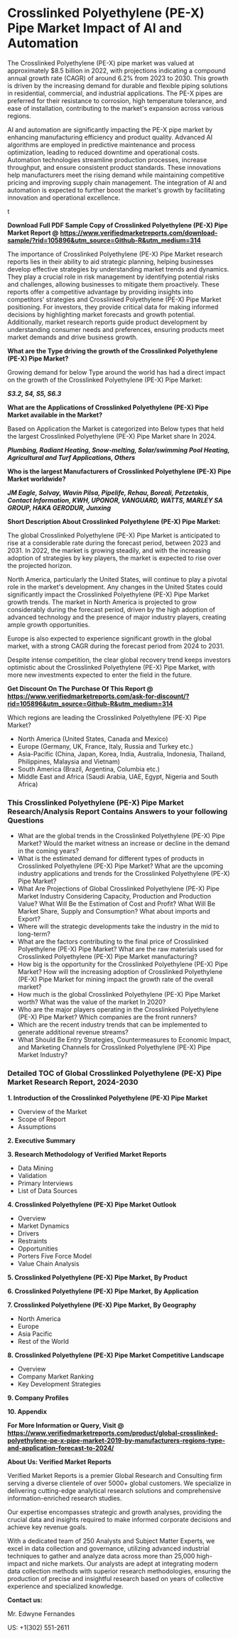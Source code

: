 <meta name="title" content="Global Crosslinked Polyethylene (PE-X) Pipe Market Impact of AI and Automation"><meta name="description" content="The Crosslinked Polyethylene (PE-X) pipe market was valued at approximately $8.5 billion in 2022, with projections indicating a compound annual growth rate (CAGR) of a"><meta name="title" content="Crosslinked Polyethylene (PE-X) Pipe Market Size, Share, Scope, Trends, Growth, Opportunities, Analysis, Forecast"><h1>Crosslinked Polyethylene (PE-X) Pipe Market Impact of AI and Automation</h1><p>The Crosslinked Polyethylene (PE-X) pipe market was valued at approximately $8.5 billion in 2022, with projections indicating a compound annual growth rate (CAGR) of around 6.2% from 2023 to 2030. This growth is driven by the increasing demand for durable and flexible piping solutions in residential, commercial, and industrial applications. The PE-X pipes are preferred for their resistance to corrosion, high temperature tolerance, and ease of installation, contributing to the market's expansion across various regions.</p><p>AI and automation are significantly impacting the PE-X pipe market by enhancing manufacturing efficiency and product quality. Advanced AI algorithms are employed in predictive maintenance and process optimization, leading to reduced downtime and operational costs. Automation technologies streamline production processes, increase throughput, and ensure consistent product standards. These innovations help manufacturers meet the rising demand while maintaining competitive pricing and improving supply chain management. The integration of AI and automation is expected to further boost the market's growth by facilitating innovation and operational excellence.</p>t</p><p id="" class=""><strong>Download Full PDF Sample Copy of Crosslinked Polyethylene (PE-X) Pipe Market Report @ <a href="https://www.verifiedmarketreports.com/download-sample/?rid=105896&utm_source=Github-R&utm_medium=314" target="_blank">https://www.verifiedmarketreports.com/download-sample/?rid=105896&utm_source=Github-R&utm_medium=314</a></strong></p><p>The importance of&nbsp;Crosslinked Polyethylene (PE-X) Pipe Market research reports lies in their ability to aid strategic planning, helping businesses develop effective strategies by understanding market trends and dynamics. They play a crucial role in risk management by identifying potential risks and challenges, allowing businesses to mitigate them proactively. These reports offer a competitive advantage by providing insights into competitors' strategies and Crosslinked Polyethylene (PE-X) Pipe Market positioning. For investors, they provide critical data for making informed decisions by highlighting market forecasts and growth potential. Additionally, market research reports guide product development by understanding consumer needs and preferences, ensuring products meet market demands and drive business growth.</p><p><strong>What are the&nbsp;Type driving the growth of the Crosslinked Polyethylene (PE-X) Pipe Market?</strong></p><p id="" class="">Growing demand for below Type around the world has had a direct impact on the growth of the Crosslinked Polyethylene (PE-X) Pipe Market:</p><em><strong>S3.2, S4, S5, S6.3</strong></em></p><strong>What are the&nbsp;Applications&nbsp;of Crosslinked Polyethylene (PE-X) Pipe Market available in the Market?</strong></p><p id="" class="">Based on Application the Market is categorized into Below types that held the largest Crosslinked Polyethylene (PE-X) Pipe Market share In 2024.</p><em><strong>Plumbing, Radiant Heating, Snow-melting, Solar/swimming Pool Heating, Agricultural and Turf Applications, Others</strong></em></p><strong>Who is the largest Manufacturers of Crosslinked Polyethylene (PE-X) Pipe Market worldwide?</strong></p><p><em><strong>JM Eagle, Solvay, Wavin Pilsa, Pipelife, Rehau, Boreali, Petzetakis, Contact Information, KWH, UPONOR, VANGUARD, WATTS, MARLEY SA GROUP, HAKA GERODUR, Junxing</strong></em></p><p id="" class=""><strong>Short Description About Crosslinked Polyethylene (PE-X) Pipe Market:</strong></p><p>The global Crosslinked Polyethylene (PE-X) Pipe Market is anticipated to rise at a considerable rate during the forecast period, between 2023 and 2031. In 2022, the market is growing steadily, and with the increasing adoption of strategies by key players, the market is expected to rise over the projected horizon.</p><p>North America, particularly the United States, will continue to play a pivotal role in the market's development. Any changes in the United States could significantly impact the Crosslinked Polyethylene (PE-X) Pipe Market growth trends. The market in North America is projected to grow considerably during the forecast period, driven by the high adoption of advanced technology and the presence of major industry players, creating ample growth opportunities.</p><p>Europe is also expected to experience significant growth in the global market, with a strong CAGR during the forecast period from 2024 to 2031.</p><p>Despite intense competition, the clear global recovery trend keeps investors optimistic about the Crosslinked Polyethylene (PE-X) Pipe Market, with more new investments expected to enter the field in the future.</p><p id="" class=""><strong>Get Discount On The Purchase Of This Report @ <a href="https://www.verifiedmarketreports.com/ask-for-discount/?rid=105896&utm_source=Github-R&utm_medium=314" target="_blank">https://www.verifiedmarketreports.com/ask-for-discount/?rid=105896&utm_source=Github-R&utm_medium=314</a></strong></p>Which regions are leading the Crosslinked Polyethylene (PE-X) Pipe Market?</p><ul><li>North America (United States, Canada and Mexico)</li><li>Europe (Germany, UK, France, Italy, Russia and Turkey etc.)</li><li>Asia-Pacific (China, Japan, Korea, India, Australia, Indonesia, Thailand, Philippines, Malaysia and Vietnam)</li><li>South America (Brazil, Argentina, Columbia etc.)</li><li>Middle East and Africa (Saudi Arabia, UAE, Egypt, Nigeria and South Africa)</li></ul><h3 id="" class="">This Crosslinked Polyethylene (PE-X) Pipe Market Research/Analysis Report Contains Answers to your following Questions</h3><ul><li>What are the global trends in the Crosslinked Polyethylene (PE-X) Pipe Market? Would the market witness an increase or decline in the demand in the coming years?</li><li>What is the estimated demand for different types of products in Crosslinked Polyethylene (PE-X) Pipe Market? What are the upcoming industry applications and trends for the Crosslinked Polyethylene (PE-X) Pipe Market?</li><li>What Are Projections of Global Crosslinked Polyethylene (PE-X) Pipe Market Industry Considering Capacity, Production and Production Value? What Will Be the Estimation of Cost and Profit? What Will Be Market Share, Supply and Consumption? What about imports and Export?</li><li>Where will the strategic developments take the industry in the mid to long-term?</li><li>What are the factors contributing to the final price of Crosslinked Polyethylene (PE-X) Pipe Market? What are the raw materials used for Crosslinked Polyethylene (PE-X) Pipe Market manufacturing?</li><li>How big is the opportunity for the Crosslinked Polyethylene (PE-X) Pipe Market? How will the increasing adoption of Crosslinked Polyethylene (PE-X) Pipe Market for mining impact the growth rate of the overall market?</li><li>How much is the global Crosslinked Polyethylene (PE-X) Pipe Market worth? What was the value of the market In 2020?</li><li>Who are the major players operating in the Crosslinked Polyethylene (PE-X) Pipe Market? Which companies are the front runners?</li><li>Which are the recent industry trends that can be implemented to generate additional revenue streams?</li><li>What Should Be Entry Strategies, Countermeasures to Economic Impact, and Marketing Channels for Crosslinked Polyethylene (PE-X) Pipe Market Industry?</li></ul><h3 id="" class="">Detailed TOC of Global Crosslinked Polyethylene (PE-X) Pipe Market Research Report, 2024-2030</h3><p id="" class=""><strong>1. Introduction of the Crosslinked Polyethylene (PE-X) Pipe Market</strong></p><ul><li>Overview of the Market</li><li>Scope of Report</li><li>Assumptions</li></ul><p id="" class=""><strong>2. Executive Summary</strong></p><p id="" class=""><strong>3. Research Methodology of Verified Market Reports</strong></p><ul><li>Data Mining</li><li>Validation</li><li>Primary Interviews</li><li>List of Data Sources</li></ul><p id="" class=""><strong>4. Crosslinked Polyethylene (PE-X) Pipe Market Outlook</strong></p><ul><li>Overview</li><li>Market Dynamics</li><li>Drivers</li><li>Restraints</li><li>Opportunities</li><li>Porters Five Force Model</li><li>Value Chain Analysis</li></ul><p id="" class=""><strong>5. Crosslinked Polyethylene (PE-X) Pipe Market, By Product</strong></p><p id="" class=""><strong>6. Crosslinked Polyethylene (PE-X) Pipe Market, By Application</strong></p><p id="" class=""><strong>7. Crosslinked Polyethylene (PE-X) Pipe Market, By Geography</strong></p><ul><li>North America</li><li>Europe</li><li>Asia Pacific</li><li>Rest of the World</li></ul><p id="" class=""><strong>8. Crosslinked Polyethylene (PE-X) Pipe Market Competitive Landscape</strong></p><ul><li>Overview</li><li>Company Market Ranking</li><li>Key Development Strategies</li></ul><p id="" class=""><strong>9. Company Profiles</strong></p><p id="" class=""><strong>10. Appendix</strong></p><p id="" class=""><strong>For More Information or Query, Visit @ <a href="https://www.verifiedmarketreports.com/product/global-crosslinked-polyethylene-pe-x-pipe-market-2019-by-manufacturers-regions-type-and-application-forecast-to-2024/" target="_blank">https://www.verifiedmarketreports.com/product/global-crosslinked-polyethylene-pe-x-pipe-market-2019-by-manufacturers-regions-type-and-application-forecast-to-2024/</a></strong></p><p id="" class=""><strong>About Us: Verified Market Reports</strong></p><p id="" class="">Verified Market Reports is a premier Global Research and Consulting firm serving a diverse clientele of over 5000+ global customers. We specialize in delivering cutting-edge analytical research solutions and comprehensive information-enriched research studies.</p><p id="" class="">Our expertise encompasses strategic and growth analyses, providing the crucial data and insights required to make informed corporate decisions and achieve key revenue goals.</p><p id="" class="">With a dedicated team of 250 Analysts and Subject Matter Experts, we excel in data collection and governance, utilizing advanced industrial techniques to gather and analyze data across more than 25,000 high-impact and niche markets. Our analysts are adept at integrating modern data collection methods with superior research methodologies, ensuring the production of precise and insightful research based on years of collective experience and specialized knowledge.</p><p id="" class=""><strong>Contact us:</strong></p><p id="" class="">Mr. Edwyne Fernandes</p><p id="" class="">US: +1(302) 551-2611</p>